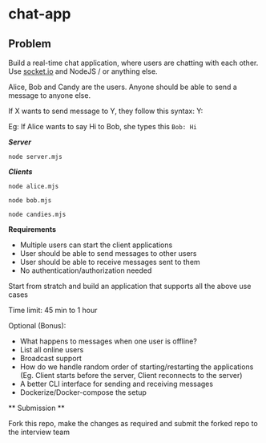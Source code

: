 # chat-app


## Problem

Build a real-time chat application, where users are chatting with each other. 
Use [socket.io](http://socket.io) and NodeJS / or anything else.

Alice, Bob and Candy are the users. Anyone should be able to send a message to anyone else.

If X wants to send message to Y, they follow this syntax: Y: <message>
  
Eg: If Alice wants to say Hi to Bob, she types this `Bob: Hi`

***Server***
  
  `node server.mjs`
  
***Clients***
  
  `node alice.mjs`
  
  `node bob.mjs`
  
  `node candies.mjs`
  
**Requirements**

- Multiple users can start the client applications
- User should be able to send messages to other users
- User should be able to receive messages sent to them
- No authentication/authorization needed

Start from stratch and build an application that supports all the above use cases

Time limit: 45 min to 1 hour

Optional (Bonus):

- What happens to messages when one user is offline?
- List all online users
- Broadcast support
- How do we handle random order of starting/restarting the applications (Eg. Client starts before the server, Client reconnects to the server)
- A better CLI interface for sending and receiving messages
- Dockerize/Docker-compose the setup 

** Submission **

Fork this repo, make the changes as required and submit the forked repo to the interview team
